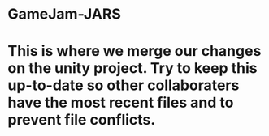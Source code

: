 # GameJam-JARS

# This is where we merge our changes on the unity project. Try to keep this up-to-date so other collaboraters have the most recent files and to prevent file conflicts.
